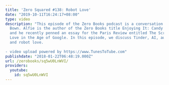 ```yaml
---
title: 'Zero Squared #138: Robot Love'
date: "2019-10-11T16:24:17+08:00"
type: video
description: "This episode of the Zero Books podcast is a conversation with the Alfie
  Bown. Alfie is the author of the Zero Books title Enjoying It: Candy Crush and Capitalism
  and he recently penned an essay for the Paris Review entitled The Screen of Enamoration:
  Love in the Age of Google. In this episode, we discuss Tinder, AI, augmented reality,
  and robot love.  - video upload powered by https://www.TunesToTube.com"
publishdate: "2018-01-22T06:48:19.000Z"
url: /zerobooks/sq5wU0LnWVI/
providers:
  youtube:
    id: sq5wU0LnWVI
---
```

